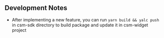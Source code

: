 ## Development Notes

- After implementing a new feature, you can run `yarn build && yalc push` in csm-sdk directory to build package and update it in csm-widget project
